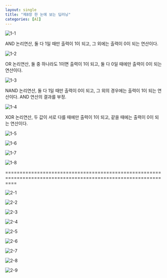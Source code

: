 ```yaml
---
layout: single
title: "제8장 한 눈에 보는 딥러닝"
categories: [AI]
---
```



![1-1](https://github.com/hyunchan123/hyunchan123.github.io/assets/48408195/3f1d8d82-6911-44cb-90ef-65e40417efef)

AND 논리연산, 둘 다 1일 때만 출력이 1이 되고, 그 외에는 출력이 0이 되는 연산이다.

![1-2](https://github.com/hyunchan123/hyunchan123.github.io/assets/48408195/6da570f4-3d81-48cd-971e-56462d56d111)

OR 논리연산, 둘 중 하나라도 1이면 출력이 1이 되고, 둘 다 0일 때에만 출력이 0이 되는 연산이다.

![1-3](https://github.com/hyunchan123/hyunchan123.github.io/assets/48408195/8224dcf4-ab1e-4353-b615-752f81c0d5b0)

NAND 논리연산, 둘 다 1일 때만 출력이 0이 되고, 그 외의 경우에는 출력이 1이 되는 연산이다. AND 연산의 결과를 부정.

![1-4](https://github.com/hyunchan123/hyunchan123.github.io/assets/48408195/8a3bf8c3-baa1-4504-b119-78182dd999e8)

XOR 논리연산, 두 값이 서로 다를 때에만 출력이 1이 되고, 같을 때에는 출력이 0이 되는 연산이다.

![1-5](https://github.com/hyunchan123/hyunchan123.github.io/assets/48408195/4198d3b8-1a4a-4920-8e9f-9e90cb9bf5bf)

![1-6](https://github.com/hyunchan123/hyunchan123.github.io/assets/48408195/23d12610-35af-4861-81b6-01e2983702da)

![1-7](https://github.com/hyunchan123/hyunchan123.github.io/assets/48408195/0f9cd98b-3f83-4fd9-b816-b2bf7bd181d8)

![1-8](https://github.com/hyunchan123/hyunchan123.github.io/assets/48408195/80b7820d-38ba-44ee-8c07-2e4109582976)


================================================================================================================

![2-1](https://github.com/hyunchan123/hyunchan123.github.io/assets/48408195/fe52dd04-730d-4641-9011-e4bfe2f6bc65)

![2-2](https://github.com/hyunchan123/hyunchan123.github.io/assets/48408195/61e916ee-6d56-4de9-ae9a-82c9b05c8383)

![2-3](https://github.com/hyunchan123/hyunchan123.github.io/assets/48408195/ff9cb4c3-fd52-4e1a-b110-e2857f5a394b)

![2-4](https://github.com/hyunchan123/hyunchan123.github.io/assets/48408195/ad73f625-16f7-4ad2-ba1b-a52f07639c6c)

![2-5](https://github.com/hyunchan123/hyunchan123.github.io/assets/48408195/6f6a8529-63ec-4d8f-bfa1-33ad4791b2e7)

![2-6](https://github.com/hyunchan123/hyunchan123.github.io/assets/48408195/5a88b949-7ab3-4b03-97b9-9cf794460dcc)

![2-7](https://github.com/hyunchan123/hyunchan123.github.io/assets/48408195/0222471e-351e-483e-9c75-7704a22294e0)

![2-8](https://github.com/hyunchan123/hyunchan123.github.io/assets/48408195/b5679d57-1790-428e-9f3c-e578a5f1a662)

![2-9](https://github.com/hyunchan123/hyunchan123.github.io/assets/48408195/6162ad78-7936-489a-9c90-d5a700e2a991)

